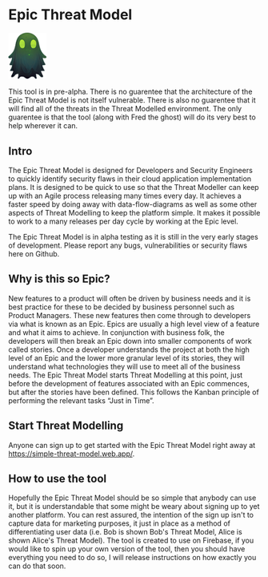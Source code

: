 # Epic Threat Model
<!-- ![Fred the Ghost](src/images/ghost_logo.png) -->
<img alt="Fred the ghost" src="src/images/ghost_logo.png" width=15% height=15%>

This tool is in pre-alpha. There is no guarentee that the architecture of the Epic Threat Model is not itself vulnerable. There is also no guarentee that it will find all of the threats in the Threat Modelled environment. The only guarentee is that the tool (along with Fred the ghost) will do its very best to help wherever it can.  

## Intro
The Epic Threat Model is designed for Developers and Security Engineers to quickly identify security flaws in their cloud application implementation plans. It is designed to be quick to use so that the Threat Modeller can keep up with an Agile process releasing many times every day. It achieves a faster speed by doing away with data-flow-diagrams as well as some other aspects of Threat Modelling to keep the platform simple. It makes it possible to work to a many releases per day cycle by working at the Epic level.

The Epic Threat Model is in alpha testing as it is still in the very early stages of development. Please report any bugs, vulnerabilities or security flaws here on Github.

## Why is this so Epic?
New features to a product will often be driven by business needs and it is best practice for these to be decided by business personnel such as Product Managers. These new features then come through to developers via what is known as an Epic. Epics are usually a high level view of a feature and what it aims to achieve. In conjunction with business folk, the developers will then break an Epic down into smaller components of work called stories. Once a developer understands the project at both the high level of an Epic and the lower more granular level of its stories, they will understand what technologies they will use to meet all of the business needs. The Epic Threat Model starts Threat Modelling at this point, just before the development of features associated with an Epic commences, but after the stories have been defined. This follows the Kanban principle of performing the relevant tasks “Just in Time”. 

## Start Threat Modelling
Anyone can sign up to get started with the Epic Threat Model right away at https://simple-threat-model.web.app/.

## How to use the tool
Hopefully the Epic Threat Model should be so simple that anybody can use it, but it is understandable that some might be weary about signing up to yet another platform. You can rest assured, the intention of the sign up isn't to capture data for marketing purposes, it just in place as a method of differentiating user data (i.e. Bob is shown Bob's Threat Model, Alice is shown Alice's Threat Model). The tool is created to use on Firebase, if you would like to spin up your own version of the tool, then you should have everything you need to do so, I will release instructions on how exactly you can do that soon.

